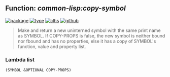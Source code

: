 ## Function: ***common-lisp:copy-symbol***
[![package](https://img.shields.io/badge/Package-COMMON--LISP-5f9ea0.svg?style=social&colorA=999999)](../) [![type](https://img.shields.io/badge/Type-Function-5f9ea0.svg?style=social&colorA=999999)](../#function) [![clhs](https://img.shields.io/badge/CLHS-COPY--SYMBOL-5f9ea0.svg?style=social&colorA=999999)](http://www.lispworks.com/documentation/HyperSpec/Body/f_cp_sym.htm) [![github](https://img.shields.io/badge/GitHub-View_the_source-5f9ea0.svg?style=social&colorA=999999&logo=github)](https://github.com/sbcl/sbcl/blob/master/src/code/symbol.lisp/) 

> Make and return a new uninterned symbol with the same print name
> as SYMBOL. If COPY-PROPS is false, the new symbol is neither bound
> nor fbound and has no properties, else it has a copy of SYMBOL's
> function, value and property list.

### Lambda list
```
(SYMBOL &OPTIONAL COPY-PROPS)
```
